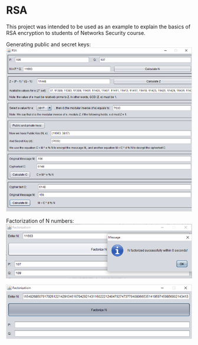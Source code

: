 # RSA

This project was intended to be used as an example to explain the basics of RSA encryption to students of Networks Security course.

Generating public and secret keys:
![alt tag](https://github.com/mmoksh/RSA/blob/master/1.PNG)

Factorization of N numbers:
![alt tag](https://github.com/mmoksh/RSA/blob/master/2.PNG)

![alt tag](https://github.com/mmoksh/RSA/blob/master/RSA-768.PNG)
